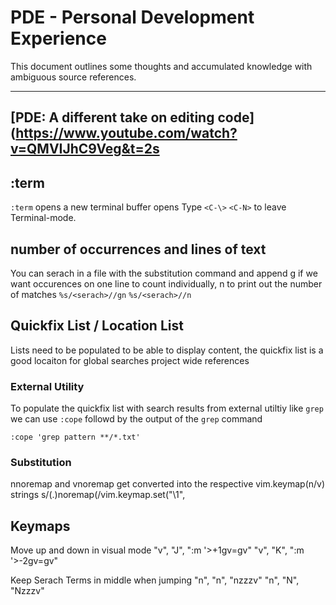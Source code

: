 # PDE - Personal Development Experience

This document outlines some thoughts and accumulated knowledge with ambiguous source references.

---

## [PDE: A different take on editing code](https://www.youtube.com/watch?v=QMVIJhC9Veg&t=2s

## :term

`:term` opens a new terminal buffer opens
Type `<C-\>` `<C-N>` to leave Terminal-mode.

## number of occurrences and lines of text

You can serach in a file with the substitution command and append g if we want occurences on one line to count individually, n to print out the number of matches
`%s/<serach>//gn`
`%s/<serach>//n`

## Quickfix List / Location List

Lists need to be populated to be able to display content, the quickfix list is a good locaiton for global searches project wide references

### External Utility

To populate the quickfix list with search results from external utiltiy like `grep` we can use `:cope` followd by the output of the `grep` command

`:cope 'grep pattern **/*.txt'`

### Substitution

nnoremap and vnoremap get converted into the respective vim.keymap(n/v) strings
s/\(.\)noremap(/vim.keymap.set("\1",

## Keymaps

Move up and down in visual mode
"v", "J", ":m '>+1<CR>gv=gv"
"v", "K", ":m '>-2<CR>gv=gv"

Keep Serach Terms in middle when jumping
"n", "n", "nzzzv"
"n", "N", "Nzzzv"

